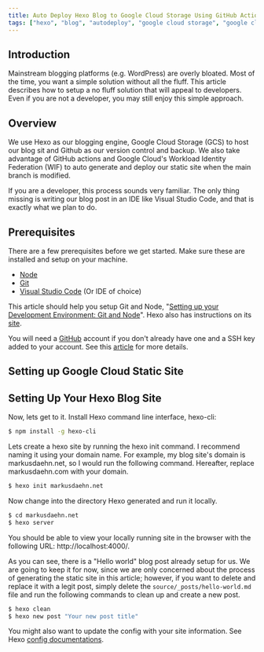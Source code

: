 ```yaml
---
title: Auto Deploy Hexo Blog to Google Cloud Storage Using GitHub Actions
tags: ["hexo", "blog", "autodeploy", "google cloud storage", "google cloud", "github actions", "github", "workload identity federation", "static site generator"]
---
```


## Introduction

Mainstream blogging platforms (e.g. WordPress) are overly bloated. Most of the time, you want a simple solution without all the fluff. This article describes how to setup a no fluff solution that will appeal to developers. Even if you are not a developer, you may still enjoy this simple approach.

## Overview 

We use Hexo as our blogging engine, Google Cloud Storage (GCS) to host our blog sit and Github as our version control and backup. We also take advantage of GitHub actions and Google Cloud's Workload Identity Federation (WIF) to auto generate and deploy our static site when the main branch is modified.

If you are a developer, this process sounds very familiar. The only thing missing is writing our blog post in an IDE like Visual Studio Code, and that is exactly what we plan to do. 

## Prerequisites

There are a few prerequisites before we get started. Make sure these are installed and setup on your machine.

* [Node](https://nodejs.org/en/download)
* [Git](https://git-scm.com/book/en/v2/Getting-Started-Installing-Git)
* [Visual Studio Code](https://code.visualstudio.com/download) (Or IDE of choice)

This article should help you setup Git and Node, "[Setting up your Development Environment: Git and Node](https://olanetsoft.medium.com/setting-up-your-development-environment-git-and-node-948613b1239a)". Hexo also has instructions on its [site](https://hexo.io/docs/#Requirements).

You will need a [GitHub](https://github.com/) account if you don't already have one and a SSH key added to your account. See this [article](https://docs.github.com/en/authentication/connecting-to-github-with-ssh/adding-a-new-ssh-key-to-your-github-account) for more details.

## Setting up Google Cloud Static Site

## Setting Up Your Hexo Blog Site

Now, lets get to it. Install Hexo command line interface, hexo-cli:

```bash
$ npm install -g hexo-cli
```

Lets create a hexo site by running the hexo init command. I recommend naming it using your domain name. For example, my blog site's domain is markusdaehn.net, so I would run the following command. Hereafter, replace markusdaehn.com with your domain.

```bash
$ hexo init markusdaehn.net
```

Now change into the directory Hexo generated and run it locally. 

```bash
$ cd markusdaehn.net
$ hexo server
```

You should be able to view your locally running site in the browser with the following URL: http://localhost:4000/.

As you can see, there is a "Hello world" blog post already setup for us. We are going to keep it for now, since we are only concerned about the process of generating the static site in this article; however, if you want to delete and replace it with a legit post, simply delete the `source/_posts/hello-world.md` file and run the following commands to clean up and create a new post. 

```bash
$ hexo clean
$ hexo new post "Your new post title"
```

You might also want to update the config with your site information. See Hexo [config documentations](https://hexo.io/docs/configuration). 

  










